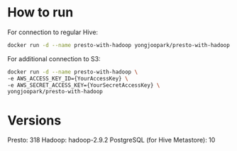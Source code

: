 # How to run

For connection to regular Hive:

```bash
docker run -d --name presto-with-hadoop yongjoopark/presto-with-hadoop
```

For additional connection to S3:

```bash
docker run -d --name presto-with-hadoop \
-e AWS_ACCESS_KEY_ID={YourAccessKey} \
-e AWS_SECRET_ACCESS_KEY={YourSecretAccessKey} \
yongjoopark/presto-with-hadoop
```


# Versions

Presto: 318
Hadoop: hadoop-2.9.2
PostgreSQL (for Hive Metastore): 10
